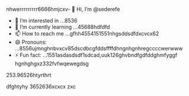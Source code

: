 nhwerrrrrrrrr6666hmjcxv- 👋 Hi, I’m @sederefe
- 👀 I’m interested in ...8536
- 🌱 I’m currently learning ...45688hdfdfd
- 📫 How to reach me ...gfhh4554151551nhgsddsdfdxcvcx62
- 😄 Pronouns: ...8556ujmnghnbvxcv85dscdbcgfddsffffdhngnhgnhregccccwerwww
- ⚡ Fun fact: ...1551asdasdsdf1sdcad,uuk126ghvbndfgdfddghmfyggf
hgnhghgxz332fvfwqewegdsg
<!---sdf456996cvxgfbfffsdfsdchgnghghccdewfewffewsdfsfdsdfsdfsdsds
sederefe/sederefe is a ✨ special ✨ repository because its `README.md` (thi88s 53file) appears on yo0266ur GitsdffdHub p
ofvbbvile.
You can click the Preview link to take a look fsdat your fsd45.525xcvcxdasdsadfgdfxcvyuthj
--->253.96526htyrthrt
dfghtyhy
3652636xcxcx
zxc
